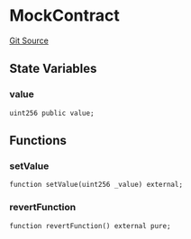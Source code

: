 # MockContract
[Git Source](https://github.com-smastropiero/SherryLabs/sherry-contracts/blob/7488ae397dbcaa4df700f0dbbfff7f6537916c5a/contracts/mock/MockContract.sol)


## State Variables
### value

```solidity
uint256 public value;
```


## Functions
### setValue


```solidity
function setValue(uint256 _value) external;
```

### revertFunction


```solidity
function revertFunction() external pure;
```

